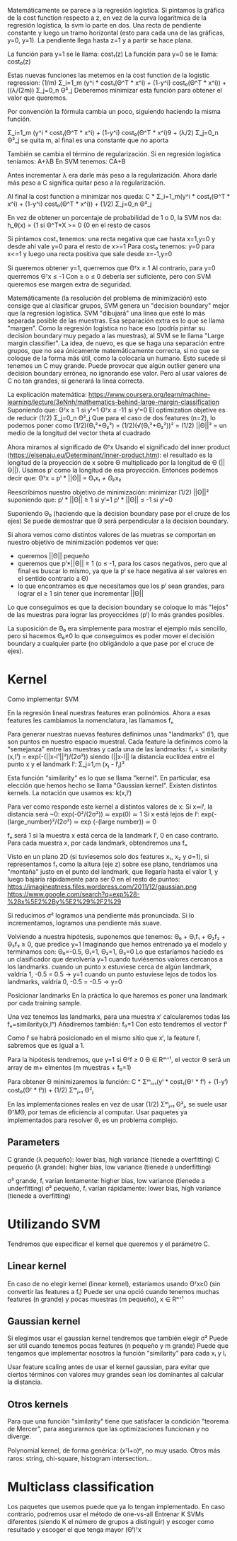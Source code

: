 Matemáticamente se parece a la regresión logística.
Si pintamos la gráfica de la cost function respecto a z, en vez de la curva logarítmica de la regresión logística, la svm lo parte en dos.
Una recta de pendiente constante y luego un tramo horizontal (esto para cada una de las gráficas, y=0, y=1).
La pendiente llega hasta z=1 y a partir se hace plana.

La función para y=1 se le llama: cost₁(z)
La función para y=0 se le llama: cost₀(z)

Estas nuevas funciones las metemos en la cost function de la logistic regression:
(1/m) Σ_i=1_m (y^i * cost₁(Θ^T * x^i) + (1-y^i) cost₀(Θ^T * x^i)) + ((λ/(2m)) Σ_j=0_n Θ²_j
Deberemos minimizar esta función para obtener el valor que queremos.

Por convención la fórmula cambia un poco, siguiendo haciendo la misma función.

Σ_i=1_m (y^i * cost₁(Θ^T * x^i) + (1-y^i) cost₀(Θ^T * x^i)9 + (λ/2) Σ_j=0_n Θ²_j
  se quita m, al final es una constante que no aporta

También se cambia el término de regularización.
Si en regresión logística teníamos: A+λB
En SVM tenemos: CA+B

Antes incrementar λ era darle más peso a la regularización.
Ahora darle más peso a C significa quitar peso a la regularización.

Al final la cost function a minimizar nos queda:
C * Σ_i=1_m(y^i * cost₁(Θ^T * x^i) + (1-y^i) cost₀(Θ^T * x^i)) + (1/2) Σ_j=0_n Θ²_j

En vez de obtener un porcentaje de probabilidad de 1 o 0, la SVM nos da:
h_θ(x) = {1 si Θ^T*X >= 0
         {0 en el resto de casos

Si pintamos cost₁ tenemos: una recta negativa que cae hasta x=1,y=0 y desde ahí vale y=0 para el resto de x>=1
Para cost₀ tenemos: y=0 para x<=1 y luego una recta positiva que sale desde x=-1,y=0

Si queremos obtener y=1, querremos que Θᵀx ≥ 1
Al contrario, para y=0 querremos Θᵀx ≤ -1
Con ≥ o ≤ 0 debería ser suficiente, pero con SVM queremos ese margen extra de seguridad.

Matemáticamente (la resolución del problema de minimización) esto consige que al clasificar grupos, SVM genera un "decision boundary" mejor que la regresión logística.
SVM "dibujará" una línea que esté lo más separada posible de las muestras.
Esa separación extra es lo que se llama "margen".
Como la regresión logística no hace eso (podría pintar su decision boundary muy pegado a las muestras), al SVM se le llama "Large margin classifier".
La idea, de nuevo, es que se haga una separación entre grupos, que no sea únicamente matemáticamente correcta, si no que se coloque de la forma más útil, como la colocaría un humano.
Esto sucede si tenemos un C muy grande.
Puede provocar que algún outlier genere una decision boundary errónea, no ignorando ese valor.
Pero al usar valores de C no tan grandes, si generará la línea correcta.

La explicación matemática: https://www.coursera.org/learn/machine-learning/lecture/3eNnh/mathematics-behind-large-margin-classification
Suponiendo que:
  Θᵀx ≥ 1 si yⁱ=1
  Θᵀx ≤ -11 si yⁱ=0
El optimization objetive es de reducir (1/2) Σ_j=0_n Θ²_j
Que para el caso de dos features (n=2), lo podemos poner como (1/2)(Θ₁²+Θ₂²) = (1/2)(√(Θ₁²+Θ₂²))² = (1/2) ||Θ||² = un medio de la longitud del vector theta al cuadrado

Ahora miramos al significado de Θᵀx
Usando el significado del inner product (https://elsenaju.eu/Determinant/Inner-product.htm): el resultado es la longitud de la proyección de x sobre Θ multiplicado por la longitud de Θ (||Θ||).
Usamos pⁱ como la longitud de esa proyección.
Entonces podemos decir que: Θᵀx = pⁱ * ||Θ|| = Θ₁*x₁ + Θ₂*x₂

Reescribimos nuestro objetivo de minimización:
minimizar (1/2) ||Θ||²
suponiendo que:
  pⁱ * ||Θ|| ≥ 1  si  yⁱ=1
  pⁱ * ||Θ|| ≤ -1  si  yⁱ=0

Suponiendo Θ₀ (haciendo que la decision boundary pase por el cruze de los ejes)
Se puede demostrar que Θ será perpendicular a la decision boundary.

Si ahora vemos como distintos valores de las muetras se comportan en nuestro objetivo de minimización podemos ver que:
 - queremos ||Θ|| pequeño
 - queremos que pⁱ*||Θ|| ≥ 1 (o ≤ -1, para los casos negativos, pero que al final es buscar lo mismo, ya que la pⁱ se hace negativa al ser valores en el sentido contrario a Θ)
 - lo que encontramos es que necesitamos que los pⁱ sean grandes, para lograr el ≥ 1 sin tener que incrementar ||Θ||

Lo que conseguimos es que la decision boundary se coloque lo más "lejos" de las muestras para lograr las proyecciónes (pⁱ) lo más grandes posibles.

La suposición de Θ₀ era simplemente para mostrar el ejemplo más sencillo, pero si hacemos Θ₀≠0 lo que conseguimos es poder mover el decisión boundary a cualquier parte (no obligándolo a que pase por el cruce de ejes).



# Kernel
Como implementar SVM

En la regresión lineal nuestras features eran polinómios.
Ahora a esas features les cambiamos la nomenclatura, las llamamos fₙ

Para generar nuestras nuevas features definimos unas "landmarks" (lⁱ), que son puntos en nuestro espacio muestral.
Cada feature la definimos como la "semejanza" entre las muestras y cada una de las landmarks:
f₁ = similarity (x,l¹) = exp(-(||x-l¹||²)/(2σ²))  siendo (||x-l|| la distancia euclídea entre el punto x y el landmark lⁱ: Σ_j=1,m (xⱼ - lⁱⱼ)²

Esta función "similarity" es lo que se llama "kernel".
En particular, esa elección que hemos hecho se llama "Gaussian kernel".
Existen distintos kernels.
La notación que usamos es: k(x,lⁱ)


Para ver como responde este kernel a distintos valores de x:
Si x≃lⁱ, la distancia será ~0: exp(-0²/(2σ²)) ≃ exp(0) ≃ 1
Si x está lejos de lⁱ: exp(-(large_number)²/(2σ²) ≃ exp (-(large number)) ≃ 0

fₙ será 1 si la muestra x está cerca de la landmark lⁱ, 0 en caso contrario.
Para cada muestra x, por cada landmark, obtendremos una fₙ

Visto en un plano 2D (si tuvíesemos solo dos features x₁, x₂ y σ=1), si representamos f₁ como la altura (eje z) sobre ese plano, tendríamos una "montaña" justo en el punto del landmark, que llegaría hasta el valor 1, y luego bajaría rápidamente para ser 0 en el resto de puntos:
https://imagineatness.files.wordpress.com/2011/12/gaussian.png
https://www.google.com/search?q=exp%28-%28x%5E2%2By%5E2%29%2F2%29

Si reducimos σ² logramos una pendiente más pronunciada. Si lo incrementamos, logramos una pendiente más suave.

Volviendo a nuestra hipótesis, suponemos que tenemos:
Θ₀ + Θ₁f₁ + Θ₂f₂ + Θ₃f₃ ≥ 0, que predice y=1
Imaginando que hemos entrenado ya el modelo y terminamos con: Θ₀=-0.5, Θ₁=1, Θ₂=1, Θ₃=0
Lo que estaríamos haciedo es un clasificador que devolvería y=1 cuando tuviésemos valores cercanos a los landmarks.
  cuando un punto x estuviese cerca de algún landmark, valdría 1, -0.5 = 0.5 → y=1
  cuando un punto estuviese lejos de todos los landmarks, valdría 0, -0.5 = -0.5 → y=0


Posicionar landmarks
En la práctica lo que haremos es poner una landmark por cada training sample.

Una vez tenemos las landmarks, para una muestra xⁱ calcularemos todas las fₙ=similarity(x,lⁿ)
Añadiremos también: f₀=1
Con esto tendremos el vector fⁱ

Como lⁱ se habrá posicionado en el mismo sitio que xⁱ, la feature fᵢ sabremos que es igual a 1.

Para la hipótesis tendremos, que y=1 si Θᵀf ≥ 0
Θ ∈ Rᵐ⁺¹, el vector Θ será un array de m+ elmentos (m muestras + f₀=1)

Para obtener Θ minimizaremos la función:
C * Σᵐᵢ₌₁(yⁱ * cost₁(Θᵀ * fⁱ) + (1-yⁱ) cost₀(Θᵀ * fⁱ)) + (1/2) Σᵐⱼ₌₁ Θ²ⱼ

En las implementaciones reales en vez de usar (1/2) Σᵐⱼ₌₁ Θ²ⱼ, se suele usar Θᵀ*M*Θ, por temas de eficiencia al computar.
Usar paquetes ya implementados para resolver Θ, es un problema complejo.


## Parameters
C grande (λ pequeño): lower bias, high variance (tienede a overfitting)
C pequeño (λ grande): higher bias, low variance (tienede a underfitting)


σ² grande, fᵢ varían lentamente: higher bias, low variance (tienede a underfitting)
σ² pequeño, fᵢ varían rápidamente: lower bias, high variance (tienede a overfitting)



# Utilizando SVM
Tendremos que especificar el kernel que queremos y el parámetro C.

## Linear kernel
En caso de no elegir kernel (linear kernel), estaríamos usando Θᵀx≥0 (sin convertir las features a fᵢ)
Puede ser una opció cuando tenemos muchas features (n grande) y pocas muestras (m pequeño), x ∈ Rⁿ⁺¹

## Gaussian kernel
Si elegimos usar el gaussian kernel tendremos que también elegir σ²
Puede ser útil cuando tenemos pocas features (n pequeño y m grande)
Puede que tengamos que implementar nosotros la función "similarity" para cada xᵢ y lᵢ

Usar feature scaling antes de usar el kernel gaussian, para evitar que ciertos términos con valores muy grandes sean los dominantes al calcular la distancia.

## Otros kernels
Para que una función "similarity" tiene que satisfacer la condición "teorema de Mercer", para asegurarnos que las optimizaciones funcionan y no diverge.

Polynomial kernel, de forma genérica: (xᵀl+o)ᵖ, no muy usado.
Otros más raros: string, chi-square, histogram intersection...



# Multiclass classification
Los paquetes que usemos puede que ya lo tengan implementado.
En caso contrario, podremos usar el método de one-vs-all
Entrenar K SVMs diferentes (siendo K el número de grupos a distinguir) y escoger como resultado y escoger el que tenga mayor (Θⁱ)ᵀx
